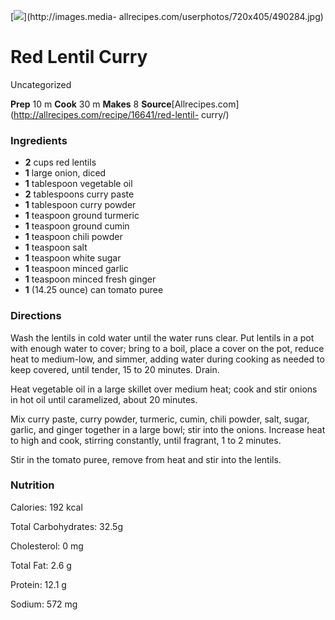 ﻿

[![](../Images/55f007ca-b95a-4fb4-96a0-99abb022d42a.jpg)](http://images.media-
allrecipes.com/userphotos/720x405/490284.jpg)

#  Red Lentil Curry

Uncategorized

 **Prep** 10 m **Cook** 30 m **Makes** 8
**Source**[Allrecipes.com](http://allrecipes.com/recipe/16641/red-lentil-
curry/)

###  Ingredients

  * **2** cups red lentils
  *  **1** large onion, diced
  *  **1** tablespoon vegetable oil
  *  **2** tablespoons curry paste
  *  **1** tablespoon curry powder
  *  **1** teaspoon ground turmeric
  *  **1** teaspoon ground cumin
  *  **1** teaspoon chili powder
  *  **1** teaspoon salt
  *  **1** teaspoon white sugar
  *  **1** teaspoon minced garlic
  *  **1** teaspoon minced fresh ginger
  *  **1** (14.25 ounce) can tomato puree

###  Directions

Wash the lentils in cold water until the water runs clear. Put lentils in a
pot with enough water to cover; bring to a boil, place a cover on the pot,
reduce heat to medium-low, and simmer, adding water during cooking as needed
to keep covered, until tender, 15 to 20 minutes. Drain.

Heat vegetable oil in a large skillet over medium heat; cook and stir onions
in hot oil until caramelized, about 20 minutes.

Mix curry paste, curry powder, turmeric, cumin, chili powder, salt, sugar,
garlic, and ginger together in a large bowl; stir into the onions. Increase
heat to high and cook, stirring constantly, until fragrant, 1 to 2 minutes.

Stir in the tomato puree, remove from heat and stir into the lentils.

###  Nutrition

Calories: 192 kcal

Total Carbohydrates: 32.5g

Cholesterol: 0 mg

Total Fat: 2.6 g

Protein: 12.1 g

Sodium: 572 mg

